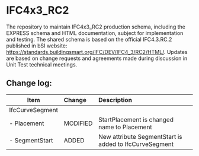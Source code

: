 # IFC4x3_RC2
The repository to maintain IFC4x3_RC2 production schema, including the EXPRESS schema and HTML documentation, subject for implementation and testing. The shared schema is based on the official IFC4.3.RC.2 published in bSI website: https://standards.buildingsmart.org/IFC/DEV/IFC4_3/RC2/HTML/. Updates are based on change requests and agreements made during discussion in Unit Test technical meetings. 

## Change log:

| Item          | Change        | Description  |
| ------------- |:-------------|:--------------------------------------|
| IfcCurveSegment      |  |  |
|- Placement      | MODIFIED | StartPlacement is changed name to Placement |
|- SegmentStart      | ADDED | New attribute SegmentStart is added to IfcCurveSegment |
